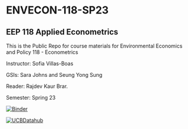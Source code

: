 # ENVECON-118-SP23
## EEP 118 Applied Econometrics

This is the Public Repo for course materials for Environmental Economics and Policy 118 - Econometrics 

Instructor: Sofia Villas-Boas

GSIs: Sara Johns and Seung Yong Sung

Reader:  Rajdev Kaur Brar.

Semester: Spring 23

[![Binder](https://mybinder.org/badge_logo.svg)](https://mybinder.org/v2/gh/ds-modules/ENVECON-118-SP23/main)

[![UCBDatahub](https://img.shields.io/badge/Launch-UCB%20Datahub-blue.svg)](https://r.datahub.berkeley.edu/hub/user-redirect/git-pull?repo=https%3A%2F%2Fgithub.com%2Fds-modules%2FENVECON-118-FA22&urlpath=tree%2FENVECON-118-SP23%2F&branch=main
) 

